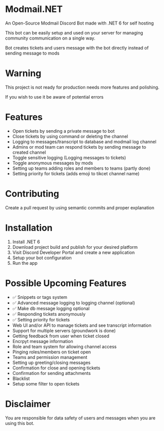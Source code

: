 # Modmail.NET
An Open-Source Modmail Discord Bot made with .NET 6 for self hosting

This bot can be easily setup and used on your server for managing community communication on a single way.

Bot creates tickets and users message with the bot directly instead of sending message to mods

# Warning
This project is not ready for production needs more features and polishing.

If you wish to use it be aware of potential errors

# Features
- Open tickets by sending a private message to bot
- Close tickets by using command or deleting the channel
- Logging to messages/transcript to database and modmail log channel
- Admins or mod team can respond tickets by sending message to created channel
- Toggle sensitive logging (Logging messages to tickets)
- Toggle anonymous messages by mods
- Setting up teams adding roles and members to teams (partly done)
- Setting priority for tickets (adds emoji to tikcet channel name)
  
# Contributing
Create a pull request by using semantic commits and proper explanation

# Installation
1. Install .NET 6
2. Download project build and publish for your desired platform
3. Visit Discord Developer Portal and create a new application
4. Setup your bot configuration
5. Run the app

# Possible Upcoming Features
- :white_check_mark: Snippets or tags system
- :white_check_mark: Advanced message logging to logging channel (optional)
- :white_check_mark: Make db message logging optional
- :white_check_mark: Responding tickets anonymously
- :white_check_mark: Setting priority for tickets
- Web UI and/or API to manage tickets and see transcript information
- Support for multiple servers (groundwork is done)
- Getting feedback from user when ticket closed
- Encrpyt message information
- Role and team system for allowing channel access
- Pinging roles/members on ticket open
- Teams and permission management
- Setting up greeting/closing messages
- Confirmation for close and opening tickets
- Confirmation for sending attachments
- Blacklist
- Setup some filter to open tickets


# Disclaimer
You are responsible for data safety of users and messages when you are using this bot.
